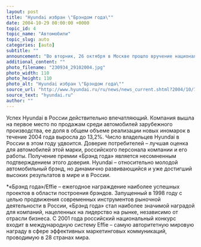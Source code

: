 ```yaml
---
layout: post
title: "Hyundai избран \"Брэндом года\""
date: 2004-10-29 00:00:00 +0000
topic_id: 4
topic_name: "Автомобили"
topic_slug: auto
categories: [auto]
subtitle: ""
announcement: "Во вторник, 26 октября в Москве прошло вручение национальной премии Брэнд года*. Компания Hyundai, впервые принявшая участие в этом престижнейшем конкурсе торговых марок, удостоена серебряного Effie в категории Авто-мото. Полученная награда – очередное признание колоссальных успехов Hyundai на российском рынке. На этот раз от экспертов, по реальным достижениям оценивающих эффективность избранной маркетинговой стратегии и качественное развитие торговой марки."
additional_content: ""
photo_filename: "230934_29102004.jpg"
photo_width: 110
photo_height: 110
photo_alt: "Hyundai избран \"Брэндом года\""
source_url: "http://www.hyundai.ru/ru/news/news_current.shtml?2004/10/74.html"
source_text: "hyundai.ru"
author: ""
---
```

Успех Hyundai в России действительно впечатляющий. Компания вышла на первое место по продажам среди автомобилей зарубежного производства, ее доля в общем объеме реализации новых иномарок в течение 2004 года выросла до 13,2%. Число владельцев Hyundai в России в этом году удвоится. Доверие потребителей – лучшая оценка для автомобилей этой марки, российского персонала компании и его работы. Получение премии «Брэнд года» является несомненным подтверждением этого доверия. Hyundai – относительно молодой автомобильный брэнд, но динамично развивающийся и уже достигший высоких результатов в мире и в России.

*«Брэнд года»/Effie – ежегодное награждение наиболее успешных проектов в области построения брэндов. Запущенный в 1998 году с целью продвижения современных инструментов рыночной деятельности в России, «Брэнд года» стал наиболее значимой наградой для компаний, нацеленных на лидерство на рынке, независимо от отрасли бизнеса. С 2001 года российский национальный конкурс входит в международную систему Effie – самую авторитетную мировую награду в сфере эффективных маркетинговых коммуникаций, проводимую в 28 странах мира.
